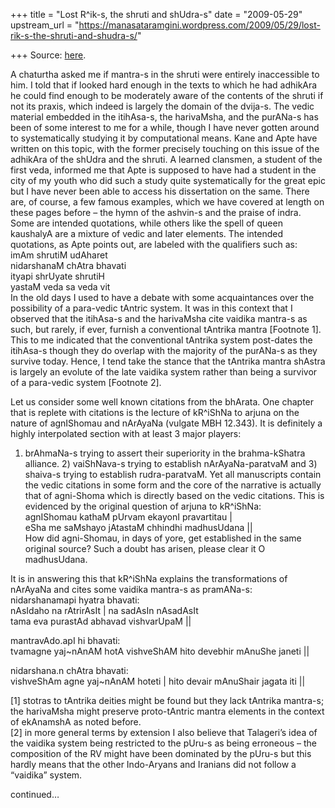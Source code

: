 +++
title = "Lost R^ik-s, the shruti and shUdra-s"
date = "2009-05-29"
upstream_url = "https://manasataramgini.wordpress.com/2009/05/29/lost-rik-s-the-shruti-and-shudra-s/"

+++
Source: [here](https://manasataramgini.wordpress.com/2009/05/29/lost-rik-s-the-shruti-and-shudra-s/).

A chaturtha asked me if mantra-s in the shruti were entirely
inaccessible to him. I told that if looked hard enough in the texts to
which he had adhikAra he could find enough to be moderately aware of the
contents of the shruti if not its praxis, which indeed is largely the
domain of the dvija-s. The vedic material embedded in the itihAsa-s, the
harivaMsha, and the purANa-s has been of some interest to me for a
while, though I have never gotten around to systematically studying it
by computational means. Kane and Apte have written on this topic, with
the former precisely touching on this issue of the adhikAra of the
shUdra and the shruti. A learned clansmen, a student of the first veda,
informed me that Apte is supposed to have had a student in the city of
my youth who did such a study quite systematically for the great epic
but I have never been able to access his dissertation on the same. There
are, of course, a few famous examples, which we have covered at length
on these pages before – the hymn of the ashvin-s and the praise of
indra. Some are intended quotations, while others like the spell of
queen kaushalyA are a mixture of vedic and later elements. The intended
quotations, as Apte points out, are labeled with the qualifiers such
as:  
imAm shrutiM udAharet  
nidarshanaM chAtra bhavati  
ityapi shrUyate shrutiH  
yastaM veda sa veda vit  
In the old days I used to have a debate with some acquaintances over the
possibility of a para-vedic tAntric system. It was in this context that
I observed that the itihAsa-s and the harivaMsha cite vaidika mantra-s
as such, but rarely, if ever, furnish a conventional tAntrika mantra
\[Footnote 1\]. This to me indicated that the conventional tAntrika
system post-dates the itihAsa-s though they do overlap with the majority
of the purANa-s as they survive today. Hence, I tend take the stance
that the tAntrika mantra shAstra is largely an evolute of the late
vaidika system rather than being a survivor of a para-vedic system
\[Footnote 2\].

Let us consider some well known citations from the bhArata. One chapter
that is replete with citations is the lecture of kR^iShNa to arjuna on
the nature of agnIShomau and nArAyaNa (vulgate MBH 12.343). It is
definitely a highly interpolated section with at least 3 major players:
1) brAhmaNa-s trying to assert their superiority in the brahma-kShatra
alliance. 2) vaiShNava-s trying to establish nArAyaNa-paratvaM and 3)
shaiva-s trying to establish rudra-paratvaM. Yet all manuscripts contain
the vedic citations in some form and the core of the narrative is
actually that of agni-Shoma which is directly based on the vedic
citations. This is evidenced by the original question of arjuna to
kR^iShNa:  
agnIShomau kathaM pUrvam ekayonI pravartitau \|  
eSha me saMshayo jAtastaM chhindhi madhusUdana \|\|  
How did agni-Shomau, in days of yore, get established in the same
original source? Such a doubt has arisen, please clear it O madhusUdana.

It is in answering this that kR^iShNa explains the transformations of
nArAyaNa and cites some vaidika mantra-s as pramANa-s:  
nidarshanamapi hyatra bhavati:  
nAsIdaho na rAtrirAsIt \| na sadAsIn nAsadAsIt  
tama eva purastAd abhavad vishvarUpaM \|\|

mantravAdo.apI hi bhavati:  
tvamagne yaj\~nAnAM hotA vishveShAM hito devebhir mAnuShe janeti \|\|

nidarshana.n chAtra bhavati:  
vishveShAm agne yaj\~nAnAM hoteti \| hito devair mAnuShair jagata iti
\|\|

\[1\] stotras to tAntrika deities might be found but they lack tAntrika
mantra-s; the harivaMsha might preserve proto-tAntric mantra elements in
the context of ekAnamshA as noted before.  
\[2\] in more general terms by extension I also believe that Talageri’s
idea of the vaidika system being restricted to the pUru-s as being
erroneous – the composition of the RV might have been dominated by the
pUru-s but this hardly means that the other Indo-Aryans and Iranians did
not follow a “vaidika” system.

continued…


